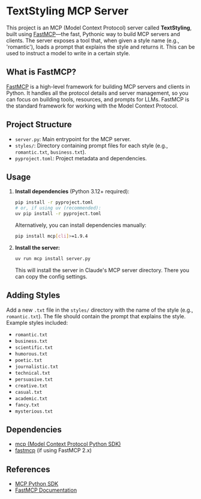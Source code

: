 # TextStyling MCP Server

This project is an MCP (Model Context Protocol) server called **TextStyling**, built using [FastMCP](https://gofastmcp.com/)—the fast, Pythonic way to build MCP servers and clients. The server exposes a tool that, when given a style name (e.g., 'romantic'), loads a prompt that explains the style and returns it. This can be used to instruct a model to write in a certain style.

## What is FastMCP?

[FastMCP](https://gofastmcp.com/) is a high-level framework for building MCP servers and clients in Python. It handles all the protocol details and server management, so you can focus on building tools, resources, and prompts for LLMs. FastMCP is the standard framework for working with the Model Context Protocol.

## Project Structure

- `server.py`: Main entrypoint for the MCP server.
- `styles/`: Directory containing prompt files for each style (e.g., `romantic.txt`, `business.txt`).
- `pyproject.toml`: Project metadata and dependencies.

## Usage

1. **Install dependencies** (Python 3.12+ required):

   ```sh
   pip install -r pyproject.toml
   # or, if using uv (recommended):
   uv pip install -r pyproject.toml
   ```

   Alternatively, you can install dependencies manually:

   ```sh
   pip install mcp[cli]>=1.9.4
   ```

2. **Install the server:**

   ```sh
   uv run mcp install server.py
   ```

   This will install the server in Claude's MCP server directory. There you can copy the config settings.

## Adding Styles

Add a new `.txt` file in the `styles/` directory with the name of the style (e.g., `romantic.txt`). The file should contain the prompt that explains the style. Example styles included:

- `romantic.txt`
- `business.txt`
- `scientific.txt`
- `humorous.txt`
- `poetic.txt`
- `journalistic.txt`
- `technical.txt`
- `persuasive.txt`
- `creative.txt`
- `casual.txt`
- `academic.txt`
- `fancy.txt`
- `mysterious.txt`

## Dependencies

- [mcp (Model Context Protocol Python SDK)](https://github.com/modelcontextprotocol/python-sdk?tab=readme-ov-file)
- [fastmcp](https://gofastmcp.com/) (if using FastMCP 2.x)

## References

- [MCP Python SDK](https://github.com/modelcontextprotocol/python-sdk?tab=readme-ov-file)
- [FastMCP Documentation](https://gofastmcp.com/)
